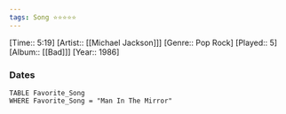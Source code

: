 ```yaml
---
tags: Song ⭐⭐⭐⭐⭐ 
---
```

[Time:: 5:19]
[Artist:: [[Michael Jackson]]]
[Genre:: Pop Rock]
[Played:: 5]
[Album:: [[Bad]]]
[Year:: 1986]
### Dates
````dataview
TABLE Favorite_Song
WHERE Favorite_Song = "Man In The Mirror"
````